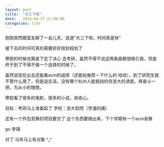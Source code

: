 ```yaml
---
layout: post
title:  "大三下啦"
date:   2014-04-27 21:00:00
categories: life
---
```

刚刚突然跟室友聊了一会儿天，说道“大三下啦，时间真是快”

接下去的时间可真的需要好好规划规划了

寒假的时候也算是下定了决心 去考研，虽然不得不说这两条路都很吸引我，但是终于到了不得不做一个选择的时候了。

虽然说现在出去还能看acm的成绩（还能给推荐一下什么的 哈哈），到了研究生就不管什么用了，但是说实话，没有哪个杭州人能抵挡的住浙大的诱惑，再奋斗一把，为从小的理想。

寒假看了很多的电影，很多的小说，收收心。

目标：考研马上准备起了 学校：浙大软院（学渣的痛）

还有一个外包竞赛的项目要交了 这个东西要搞出来，下个学期有一个acm省赛

go 李镇

对了 马年马上有对象  ^_^
